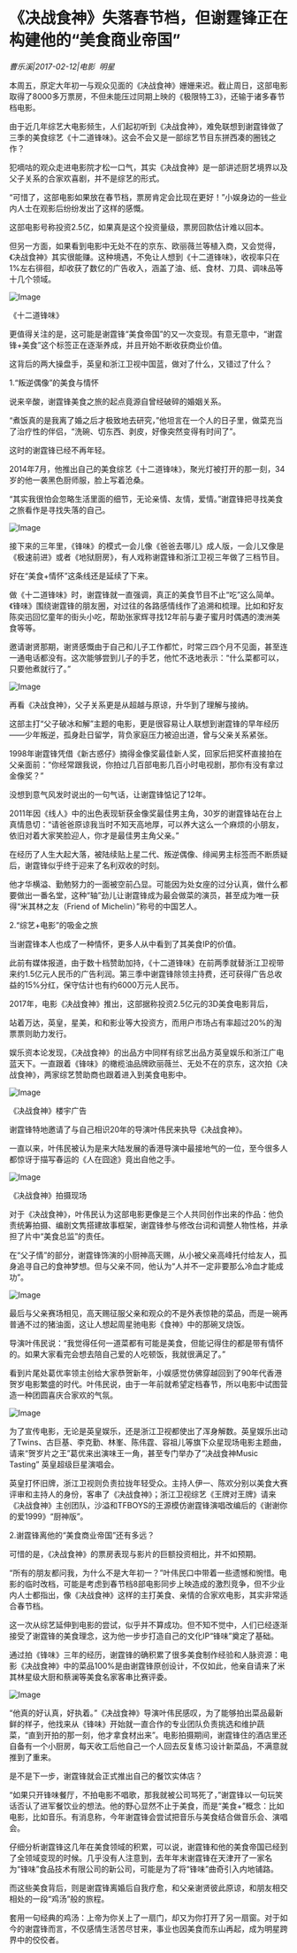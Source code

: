 # 《决战食神》失落春节档，但谢霆锋正在构建他的“美食商业帝国”

*曹乐溪|2017-02-12|电影 
                                                明星*

本周五，原定大年初一与观众见面的《决战食神》姗姗来迟。截止周日，这部电影取得了8000多万票房，不但未能压过同期上映的《极限特工3》，还输于诸多春节档电影。

由于近几年综艺大电影频生，人们起初听到《决战食神》，难免联想到谢霆锋做了三季的美食综艺《十二道锋味》。这会不会又是一部综艺节目东拼西凑的圈钱之作？

犯嘀咕的观众走进电影院才松一口气，其实《决战食神》是一部讲述厨艺境界以及父子关系的合家欢喜剧，并不是综艺的形式。

“可惜了，这部电影如果放在春节档，票房肯定会比现在更好！”小娱身边的一些业内人士在观影后纷纷发出了这样的感慨。

这部电影号称投资2.5亿，如果真是这个投资量级，票房回款估计难以回本。

但另一方面，如果看到电影中无处不在的京东、欧丽薇兰等植入商，又会觉得，《决战食神》其实很能赚。这种境遇，不免让人想到《十二道锋味》，收视率只在1%左右徘徊，却收获了数亿的广告收入，涵盖了油、纸、食材、刀具、调味品等十几个领域。

![Image](http://static.ylzbl.com/201704281807554941)

《十二道锋味》

更值得关注的是，这可能是谢霆锋“美食帝国”的又一次变现。有意无意中，“谢霆锋+美食”这个标签正在逐渐养成，并且开始不断收获商业价值。

这背后的两大操盘手，英皇和浙江卫视中国蓝，做对了什么，又错过了什么？

1.“叛逆偶像”的美食与情怀

说来辛酸，谢霆锋美食之旅的起点竟源自曾经破碎的婚姻关系。

“煮饭真的是我离了婚之后才极致地去研究，”他坦言在一个人的日子里，做菜充当了治疗性的伴侣，“洗碗、切东西、剥皮，好像突然变得有时间了”。

这时的谢霆锋已经不再年轻。

2014年7月，他推出自己的美食综艺《十二道锋味》，聚光灯被打开的那一刻，34岁的他一袭黑色厨师服，脸上写着沧桑。

“其实我很怕会忽略生活里面的细节，无论亲情、友情，爱情。”谢霆锋把寻找美食之旅看作是寻找失落的自己。

![Image](http://static.ylzbl.com/201704281807554175)

接下来的三年里，《锋味》的模式一会儿像《爸爸去哪儿》成人版，一会儿又像是《极速前进》或者《地狱厨房》，有人戏称谢霆锋和浙江卫视三年做了三档节目。

好在“美食+情怀”这条线还是延续了下来。

做《十二道锋味》时，谢霆锋就一直强调，真正的美食节目不止“吃”这么简单。《锋味》围绕谢霆锋的朋友圈，对过往的各路感情线作了追溯和梳理。比如和好友陈奕迅回忆童年的街头小吃，帮助张家辉寻找12年前与妻子蜜月时偶遇的澳洲美食等等。

邀请谢贤那期，谢贤感慨由于自己和儿子工作都忙，时常三四个月不见面，甚至连一通电话都没有。这次能够尝到儿子的手艺，他忙不迭地表示：“什么菜都可以，只要他煮就行了。”

![Image](http://static.ylzbl.com/201704281807555143)

再看《决战食神》，父子关系更是从超越与原谅，升华到了理解与接纳。

这部主打“父子破冰和解”主题的电影，更是很容易让人联想到谢霆锋的早年经历——少年叛逆，孤身赴日留学，背负家庭压力被迫出道，曾与父亲关系紧张。

1998年谢霆锋凭借《新古惑仔》摘得金像奖最佳新人奖，回家后把奖杯直接拍在父亲面前：“你经常跟我说，你拍过几百部电影几百小时电视剧，那你有没有拿过金像奖？”

没想到意气风发时说出的一句气话，让谢霆锋惦记了12年。

2011年因《线人》中的出色表现斩获金像奖最佳男主角，30岁的谢霆锋站在台上真情恳切：“请爸爸原谅我当时不知天高地厚，可以养大这么一个麻烦的小朋友，依旧对着大家笑脸迎人，你才是最佳男主角父亲。”

在经历了人生大起大落，被陆续贴上星二代、叛逆偶像、绯闻男主标签而不断质疑后，谢霆锋似乎终于迎来了名利双收的时刻。

他才华横溢、勤勉努力的一面被空前凸显。可能因为处女座的过分认真，做什么都要做出一番名堂，这种“轴”劲儿让谢霆锋成为最会做菜的演员，甚至成为唯一获得“米其林之友（Friend of Michelin）”称号的中国艺人。

2.“综艺+电影”的吸金之旅

当谢霆锋本人也成了一种情怀，更多人从中看到了其美食IP的价值。

此前有媒体报道，由于数十档赞助加持，《十二道锋味》在前两季就替浙江卫视带来约1.5亿元人民币的广告利润。第三季中谢霆锋除领主持费，还可获得广告总收益的15%分红，保守估计也有约6000万元人民币。

2017年，电影《决战食神》推出，这部据称投资2.5亿元的3D美食电影背后，

站着万达，英皇，星美，和和影业等大投资方，而用户市场占有率超过20%的淘票票则助力发行。

娱乐资本论发现，《决战食神》的出品方中同样有综艺出品方英皇娱乐和浙江广电蓝天下。一直跟着《锋味》的橄榄油品牌欧丽薇兰、无处不在的京东，这次拍《决战食神》，两家综艺赞助商也跟着进入到美食电影中。

![Image](http://static.ylzbl.com/201704281807557801)

《决战食神》楼宇广告

谢霆锋特地邀请了与自己相识20年的导演叶伟民来执导《决战食神》。

一直以来，叶伟民被认为是来大陆发展的香港导演中最接地气的一位，至今很多人都惊讶于描写春运的《人在囧途》竟出自他之手。

![Image](http://static.ylzbl.com/201704281807556158)

《决战食神》拍摄现场

对于《决战食神》，叶伟民认为这部电影更像是三个人共同创作出来的作品：他负责统筹拍摄、编剧文隽搭建故事框架，谢霆锋参与修改台词和调整人物性格，并承担了片中“美食总监”的责任。

在“父子情”的部分，谢霆锋饰演的小厨神高天赐，从小被父亲高峰托付给友人，孤身追寻自己的食神梦想。但与父亲不同，他认为“人并不一定非要那么冷血才能成功”。

![Image](http://static.ylzbl.com/201704281807566208)

最后与父亲赛场相见，高天赐征服父亲和观众的不是外表惊艳的菜品，而是一碗再普通不过的猪油面，这让人想起周星驰电影《食神》中的那碗叉烧饭。

导演叶伟民说：“我觉得任何一道菜都有可能是美食，但能记得住的都是带有情怀的。如果大家看完会想去陪自己爱的人吃顿饭，我就很满足了。”

看到片尾处葛优率领主创给大家恭贺新年，小娱感觉仿佛穿越回到了90年代香港贺岁电影繁盛的时代。叶伟民说，由于一年前就希望定档春节，所以电影中试图营造一种团圆喜庆合家欢的气氛。

![Image](http://static.ylzbl.com/201704281807567585)

为了宣传电影，无论是英皇娱乐，还是浙江卫视都使出了浑身解数。英皇娱乐出动了Twins、古巨基、李克勤、林峯、陈伟霆、容祖儿等旗下众星现场电影主题曲，请来“贺岁片之王”葛优来出演味王一角，甚至专门举办了“决战食神Music Tasting” 英皇超级巨星演唱会。

英皇打怀旧牌，浙江卫视则负责拉拢年轻受众。主持人伊一、陈欢分别以美食大赛评审和主持人的身份，客串了《决战食神》；浙江卫视综艺《王牌对王牌》请来《决战食神》主创团队，沙溢和TFBOYS的王源模仿谢霆锋演唱改编后的《谢谢你的爱1999》“厨神版”。

2.谢霆锋离他的“美食商业帝国”还有多远？

可惜的是，《决战食神》的票房表现与影片的巨额投资相比，并不如预期。

“所有的朋友都问我，为什么不是大年初一？”叶伟民口中带着一些遗憾和惋惜。电影的临时改档，可能是考虑到春节档8部电影同步上映造成的激烈竞争，但不少业内人士都指出，像《决战食神》这样的主打美食、亲情的合家欢电影，其实非常适合春节档。

这一次从综艺延伸到电影的尝试，似乎并不算成功。但不知不觉中，人们已经逐渐接受了谢霆锋的美食理念，这为他一步步打造自己的文化IP“锋味”奠定了基础。

通过拍《锋味》三年的经历，谢霆锋的确积累了很多美食制作经验和人脉资源：电影《决战食神》中的菜品100%是由谢霆锋原创设计，不仅如此，他亲自请来了米其林星级大厨和蔡澜等美食名家客串比赛评委。

![Image](http://static.ylzbl.com/201704281807569139)

“他真的好认真，好执着。”《决战食神》导演叶伟民感叹，为了能够拍出菜品最新鲜的样子，他找来从《锋味》开始就一直合作的专业团队负责挑选和维护蔬菜，“直到开拍的那一刻，他才拿食材出来”。电影拍摄期间，谢霆锋住的酒店里还自备有一个小厨房，每天收工后他自己一个人回去反复练习设计新菜品，不满意就推到了重来。

是不是下一步，谢霆锋就会正式推出自己的餐饮实体店？

“如果只开锋味餐厅，不拍电影不唱歌，那我就被公司骂死了，”谢霆锋以一句玩笑话否认了进军餐饮业的想法。他的野心显然不止于美食，而是“美食+”概念：比如电影，比如音乐。有消息称，今年谢霆锋会尝试把音乐与美食结合做音乐会、演唱会。

仔细分析谢霆锋这几年在美食领域的积累，可以说，谢霆锋和他的美食帝国已经到了全领域变现的时候。几乎没有人注意到，去年年末谢霆锋在天津开了一家名为“锋味”食品技术有限公司的新公司，可能是为了将“锋味”曲奇引入内地铺路。

而这些美食背后，则是谢霆锋离婚后自我疗愈，和父亲谢贤彼此原谅，和朋友相交相处的一段“鸡汤”般的旅程。

套用一句经典的鸡汤：上帝为你关上了一扇门，却又为你打开了另一扇窗。对于如今的谢霆锋而言，不仅感情生活苦尽甘来，事业也因美食而东山再起，成为明星跨界中的佼佼者。

